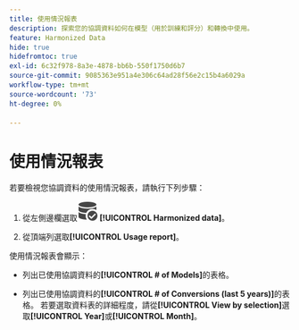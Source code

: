 ```yaml
---
title: 使用情況報表
description: 探索您的協調資料如何在模型（用於訓練和評分）和轉換中使用。
feature: Harmonized Data
hide: true
hidefromtoc: true
exl-id: 6c32f978-8a3e-4878-bb6b-550f1750d6b7
source-git-commit: 9085363e951a4e306c64ad28f56e2c15b4a6029a
workflow-type: tm+mt
source-wordcount: '73'
ht-degree: 0%

---
```


# 使用情況報表

若要檢視您協調資料的使用情況報表，請執行下列步驟：

1. 從左側邊欄選取![資料搜尋](/help/assets//icons/DataCheck.svg) **[!UICONTROL Harmonized data]**。

1. 從頂端列選取&#x200B;**[!UICONTROL Usage report]**。

使用情況報表會顯示：

* 列出已使用協調資料的&#x200B;**[!UICONTROL # of Models]**&#x200B;的表格。

* 列出已使用協調資料的&#x200B;**[!UICONTROL # of Conversions (last 5 years)]**&#x200B;的表格。 若要選取資料表的詳細程度，請從&#x200B;**[!UICONTROL View by selection]**&#x200B;選取&#x200B;**[!UICONTROL Year]**&#x200B;或&#x200B;**[!UICONTROL Month]**。
